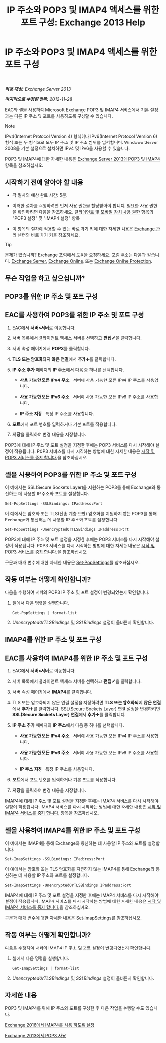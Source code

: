 ﻿---
title: 'IP 주소와 POP3 및 IMAP4 액세스를 위한 포트 구성: Exchange 2013 Help'
TOCTitle: IP 주소와 POP3 및 IMAP4 액세스를 위한 포트 구성
ms:assetid: 8292747b-6626-4d7f-ba73-1e17f5d99fa4
ms:mtpsurl: https://technet.microsoft.com/ko-kr/library/Bb123530(v=EXCHG.150)
ms:contentKeyID: 50556024
ms.date: 05/22/2018
mtps_version: v=EXCHG.150
ms.translationtype: MT
---

# IP 주소와 POP3 및 IMAP4 액세스를 위한 포트 구성

 

_**적용 대상:** Exchange Server 2013_

_**마지막으로 수정된 항목:** 2012-11-28_

EAC와 셸을 사용하여 Microsoft Exchange POP3 및 IMAP4 서비스에서 기본 설정과는 다른 IP 주소 및 포트를 사용하도록 구성할 수 있습니다.


> [!NOTE]
> IPv4(Internet Protocol Version 4) 형식이나 IPv6(Internet Protocol Version 6) 형식 또는 두 형식으로 모두 IP 주소 및 IP 주소 범위를 입력합니다. Windows Server 2008을 기본 설정으로 설치하면 IPv4 및 IPv6을 사용할 수 있습니다.



POP3 및 IMAP4에 대한 자세한 내용은 [Exchange Server 2013의 POP3 및 IMAP4](pop3-and-imap4-in-exchange-server-2013-exchange-2013-help.md) 항목을 참조하십시오.

## 시작하기 전에 알아야 할 내용

  - 각 절차의 예상 완료 시간: 5분.

  - 이러한 절차를 수행하려면 먼저 사용 권한을 할당받아야 합니다. 필요한 사용 권한을 확인하려면 다음을 참조하세요. [클라이언트 및 모바일 장치 사용 권한](clients-and-mobile-devices-permissions-exchange-2013-help.md) 항목의 "POP3 설정" 및 "IMAP4 설정" 항목

  - 이 항목의 절차에 적용할 수 있는 바로 가기 키에 대한 자세한 내용은 [Exchange 관리 센터의 바로 가기 키](keyboard-shortcuts-in-the-exchange-admin-center-exchange-online-protection-help.md)을 참조하세요.


> [!TIP]
> 문제가 있습니까? Exchange 포럼에서 도움을 요청하세요. 포럼 주소는 다음과 같습니다. <A href="https://go.microsoft.com/fwlink/p/?linkid=60612">Exchange Server</A>, <A href="https://go.microsoft.com/fwlink/p/?linkid=267542">Exchange Online</A>, 또는 <A href="https://go.microsoft.com/fwlink/p/?linkid=285351">Exchange Online Protection</A>.



## 무슨 작업을 하고 싶으십니까?

## POP3를 위한 IP 주소 및 포트 구성

## EAC를 사용하여 POP3를 위한 IP 주소 및 포트 구성

1.  EAC에서 **서버\>서버**로 이동합니다.

2.  서버 목록에서 클라이언트 액세스 서버를 선택하고 **편집**![편집 아이콘](images/JJ218640.6f53ccb2-1f13-4c02-bea0-30690e6ea71d(EXCHG.150).gif "편집 아이콘")을 클릭합니다.

3.  서버 속성 페이지에서 **POP3**를 클릭합니다.

4.  **TLS 또는 암호화되지 않은 연결**에서 **추가**![아이콘 추가](images/JJ218640.c1e75329-d6d7-4073-a27d-498590bbb558(EXCHG.150).gif "아이콘 추가")를 클릭합니다.

5.  **IP 주소 추가** 페이지의 **IP 주소**에서 다음 중 하나를 선택합니다.
    
      - **사용 가능한 모든 IPv4 주소**   서버에 사용 가능한 모든 IPv4 IP 주소를 사용합니다.
    
      - **사용 가능한 모든 IPv6 주소**   서버에 사용 가능한 모든 IPv6 IP 주소를 사용합니다.
    
      - **IP 주소 지정**   특정 IP 주소를 사용합니다.

6.  **포트**에서 포트 번호를 입력하거나 기본 포트를 적용합니다.

7.  **저장**을 클릭하여 변경 내용을 저장합니다.

POP3에 대해 IP 주소 및 포트 설정을 지정한 후에는 POP3 서비스를 다시 시작해야 설정이 적용됩니다. POP3 서비스를 다시 시작하는 방법에 대한 자세한 내용은 [시작 및 POP3 서비스를 중지 합니다.](start-and-stop-the-pop3-services-exchange-2013-help.md)을 참조하십시오.

## 셸을 사용하여 POP3를 위한 IP 주소 및 포트 구성

이 예에서는 SSL(Secure Sockets Layer)을 지원하는 POP3를 통해 Exchange와 통신하는 데 사용할 IP 주소와 포트를 설정합니다.

    Set-PopSettings -SSLBindings: IPaddress:Port

이 예에서는 암호화 또는 TLS(전송 계층 보안) 암호화를 지원하지 않는 POP3를 통해 Exchange와 통신하는 데 사용할 IP 주소와 포트를 설정합니다.

    Set-PopSettings -UnencryptedOrTLSBindings IPaddress:Port

POP3에 대해 IP 주소 및 포트 설정을 지정한 후에는 POP3 서비스를 다시 시작해야 설정이 적용됩니다. POP3 서비스를 다시 시작하는 방법에 대한 자세한 내용은 [시작 및 POP3 서비스를 중지 합니다.](start-and-stop-the-pop3-services-exchange-2013-help.md)을 참조하십시오.

구문과 매개 변수에 대한 자세한 내용은 [Set-PopSettings](https://technet.microsoft.com/ko-kr/library/aa997154\(v=exchg.150\))를 참조하십시오.

## 작동 여부는 어떻게 확인합니까?

다음을 수행하여 서버의 POP3 IP 주소 및 포트 설정이 변경되었는지 확인합니다.

1.  셸에서 다음 명령을 실행합니다.
    
        Get-PopSettings | format-list

2.  *UnencryptedOrTLSBindings* 및 *SSLBindings* 설정이 올바른지 확인합니다.

## IMAP4를 위한 IP 주소 및 포트 구성

## EAC를 사용하여 IMAP4를 위한 IP 주소 및 포트 구성

1.  EAC에서 **서버\>서버**로 이동합니다.

2.  서버 목록에서 클라이언트 액세스 서버를 선택하고 **편집**![편집 아이콘](images/JJ218640.6f53ccb2-1f13-4c02-bea0-30690e6ea71d(EXCHG.150).gif "편집 아이콘")을 클릭합니다.

3.  서버 속성 페이지에서 **IMAP4**를 클릭합니다.

4.  TLS 또는 암호화되지 않은 연결 설정을 지정하려면 **TLS 또는 암호화되지 않은 연결**에서 **추가**![아이콘 추가](images/JJ218640.c1e75329-d6d7-4073-a27d-498590bbb558(EXCHG.150).gif "아이콘 추가")를 클릭합니다. SSL(Secure Sockets Layer) 연결 설정을 변경하려면 **SSL(Secure Sockets Layer) 연결**에서 **추가**![아이콘 추가](images/JJ218640.c1e75329-d6d7-4073-a27d-498590bbb558(EXCHG.150).gif "아이콘 추가")를 클릭합니다.

5.  **IP 주소 추가** 페이지의 **IP 주소**에서 다음 중 하나를 선택합니다.
    
      - **사용 가능한 모든 IPv4 주소**   서버에 사용 가능한 모든 IPv4 IP 주소를 사용합니다.
    
      - **사용 가능한 모든 IPv6 주소**   서버에 사용 가능한 모든 IPv6 IP 주소를 사용합니다.
    
      - **IP 주소 지정**   특정 IP 주소를 사용합니다.

6.  **포트**에서 포트 번호를 입력하거나 기본 포트를 적용합니다.

7.  **저장**을 클릭하여 변경 내용을 저장합니다.

IMAP4에 대해 IP 주소 및 포트 설정을 지정한 후에는 IMAP4 서비스를 다시 시작해야 설정이 적용됩니다. IMAP4 서비스를 다시 시작하는 방법에 대한 자세한 내용은 [시작 및 IMAP4 서비스를 중지 합니다.](start-and-stop-the-imap4-services-exchange-2013-help.md) 항목을 참조하십시오.

## 셸을 사용하여 IMAP4를 위한 IP 주소 및 포트 구성

이 예에서는 IMAP4를 통해 Exchange와 통신하는 데 사용할 IP 주소와 포트를 설정합니다.

    Set-ImapSettings -SSLBindings: IPaddress:Port

이 예에서는 암호화 또는 TLS 암호화를 지원하지 않는 IMAP4를 통해 Exchange와 통신하는 데 사용할 IP 주소와 포트를 설정합니다.

    Set-ImapSettings -UnencryptedOrTLSBindings IPaddress:Port 

IMAP4에 대해 IP 주소 및 포트 설정을 지정한 후에는 IMAP4 서비스를 다시 시작해야 설정이 적용됩니다. IMAP4 서비스를 다시 시작하는 방법에 대한 자세한 내용은 [시작 및 IMAP4 서비스를 중지 합니다.](start-and-stop-the-imap4-services-exchange-2013-help.md)을 참조하십시오.

구문과 매개 변수에 대한 자세한 내용은 [Set-ImapSettings](https://technet.microsoft.com/ko-kr/library/aa998252\(v=exchg.150\))를 참조하십시오.

## 작동 여부는 어떻게 확인합니까?

다음을 수행하여 서버의 IMAP4 IP 주소 및 포트 설정이 변경되었는지 확인합니다.

1.  셸에서 다음 명령을 실행합니다.
    
        Get-ImapSettings | format-list

2.  *UnencryptedOrTLSBindings* 및 *SSLBindings* 설정이 올바른지 확인합니다.

## 자세한 내용

POP3 및 IMAP4를 위해 IP 주소와 포트를 구성한 후 다음 작업을 수행할 수도 있습니다.

[Exchange 2016에서 IMAP4를 사용 하도록 설정](enable-imap4-in-exchange-2013-exchange-2013-help.md)

[Exchange 2013에서 POP3 사용](enable-pop3-in-exchange-2013-exchange-2013-help.md)

